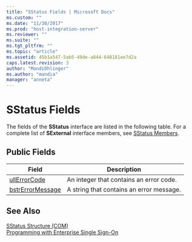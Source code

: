```yaml
---
title: "SStatus Fields | Microsoft Docs"
ms.custom: ""
ms.date: "11/30/2017"
ms.prod: "host-integration-server"
ms.reviewer: ""
ms.suite: ""
ms.tgt_pltfrm: ""
ms.topic: "article"
ms.assetid: 45b1a547-5ab5-49de-a844-648181ee7d2a
caps.latest.revision: 3
author: "MandiOhlinger"
ms.author: "mandia"
manager: "anneta"
---
```

# SStatus Fields
The fields of the **SStatus** interface are listed in the following table. For a complete list of **SExternal** interface members, see [SStatus Members](../esso/sstatus-members.md).  
  
## Public Fields  
  
|Field|Description|  
|-----------|-----------------|  
|[ullErrorCode](../esso/sstatus-ullerrorcode-field.md)|An integer that contains an error code.|  
|[bstrErrorMessage](../esso/sstatus-bstrerrormessage-field.md)|A string that contains an error message.|  
  
## See Also  
 [SStatus Structure (COM)](../esso/sstatus-structure-com.md)   
 [Programming with Enterprise Single Sign-On](../esso/programming-with-enterprise-single-sign-on.md)